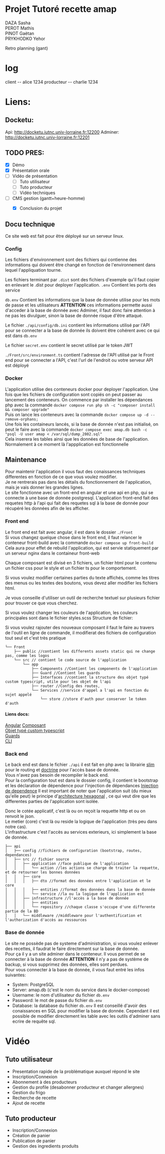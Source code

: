 # Projet Tutoré recette amap
DAZA Sasha  
PEROT Mathis  
PINOT Gaëtan  
PRYKHODKO Yehor  

Retro planning (gant)

# log 

client     -- alice   1234
producteur -- charlie 1234

# Liens:
## Docketu:
Api: <http://docketu.iutnc.univ-lorraine.fr:12200>
Adminer: <http://docketu.iutnc.univ-lorraine.fr:12201>

## TODO PRES:
- [x] Démo
- [x] Présentation orale
- [ ] Vidéo de présentation
    - [ ] Tuto utilisateur
    - [ ] Tuto producteur
    - [ ] Vidéo techniques
- [ ] CMS gestion (gantt+heure-homme)
    - [x] Conclusion du projet



## Docu technique
Ce site web est fait pour être déployé sur un serveur
linux.
### Config
Les fichiers d'environnement sont des fichiers
qui contienne des informations qui doivent être 
changé en fonction de l'environnement dans lequel
l'appliquation tourne.  

Les fichiers terminant par `.dist` sont des fichiers 
d'exemple qu'il faut copier en enlevant le .dist
pour deployer l'application.
`.env` Contient les ports des service  

`db.env` Contient les informations que la base de donnée
utilise pour les mots de passe et les utilisateurs
**ATTENTION** ces informations permette aussi d'acceder
à la base de donnée avec Adminer, il faut donc faire attention
à ne pas les divulguer, sinon la base de donnée risque d'être
attaqué.  

Le fichier `./api/config/db.ini` contient les informations
utilisé par l'API pour se connecter a la base de donnée 
ils doivent être cohérent avec ce qui est dans `db.env`  

Le fichier `secret.env` contient le secret utilisé
par le token JWT  

`./Front/src/environment.ts` contient l'adresse de l'API
utilisé par le Front end pour se connecter a l'API,
c'est l'url de l'endroit ou votre serveur API est déployé

### Docker
L'application utilise des conteneurs docker pour
deployer l'application.
Une fois que les fichiers de configuration sont copiés
on peut passer au lancement des conteneurs.
On commence par installer les dépendances php avec 
la commande 
`docker compose run php sh -c "composer install && composer upgrade"`  
Puis on lance les conteneurs avec la commande 
`docker compose up -d --remove-orphans;`  
Une fois les containeurs lancés, si la base de donnée 
n'est pas initialisé, on peut le faire avec la commande
`docker compose exec amap.db bash -c "psql -U user amap < /var/sql/dump_2802.sql"`  
Cela inserera les tables ainsi que les données de base de
l'application.  
Normalement à ce moment là l'appplication est fonctionnelle

## Maintenance
Pour maintenir l'application il vous faut des conaissances 
techniques differentes en fonction de ce que vous voulez 
modifier.  
Je ne rentrerais pas dans les détails du fonctionnement
de l'application, mais je vais donner les grandes lignes.  
Le site fonctionne avec un front-end en angular et une api
en php, qui se connecte à une base de donnée postgresql.
L'application front-end fait des requetes http à l'api 
qui fait des requetes sql à la base de donnée
pour récupéré les données afin de les afficher.

### Front end
Le front end est fait avec angular, il est dans le dossier
`./Front`  
Si vous changez quelque chose dans le front end, il faut
relancer le conteneur front-build avec la commande
`docker compose up front-build`  
Cela aura pour effet de rebuild l'application, qui est
servie statiquement par un serveur nginx dans le 
containeur front-web  

Chaque composant
est divisé en 3 fichiers, un fichier html pour le contenu
un fichier css pour le style et un fichier ts pour le 
comportement.  

Si vous voulez modifier certaines parties du texte affichés,
comme les titres des menus ou les textes des boutons, vous
devez aller modifier les fichiers html.

Je vous conseille d'utiliser un outil de recherche
textuel sur plusieurs fichier pour trouver ce que vous
cherchez.  

Si vous voulez changer les couleurs de l'application,
les couleurs principales sont dans le fichier styles.scss
Structure de fichier:

Si vous voulez rajouter des nouveaux composant il faut le faire
au travers de l'outil en ligne de commande, il modifierat des 
fichiers de configuration tout seul et c'est très pratique 
```
└── Front
    ├── public //contient les differents assets static qui ne change pas, comme les logos
    └── src // contient le code source de l'application
        └── app
            ├── Components //Contient les components de l'application
            ├── Guard //Contient les guards 
            ├── Interfaces //contient la structure des objet typé custom typescript, utile pour les objet de l'api
            ├── router //Config des routes,
            └── Services //service d'appel a l'api en fonction du sujet appelé
                └── store //store d'auth pour conserver le token d'auth
```

#### Liens docs:  
[Angular](https://angular.dev)
[Composant](https://angular.dev/essentials/components)  
[Objet typé custom typescript](https://www.typescriptlang.org/docs/handbook/2/objects.htm)  
[Guards](https://angular.dev/guide/routing/common-router-tasks#preventing-unauthorized-access)  
[CLI](https://angular.dev/tools/cli)

### Back end
Le back end est dans le fichier `./api`
il est fait en php avec la librairie [slim](https://www.slimframework.com/) pour le routing
et [doctrine](https://www.doctrine-project.org/)
pour l'accès base de donnée.  
Vous n'avez pas besoin de recompiler le back end.  
Pour la configuration tout est dans le dossier config, il contient
le bootstrap et les déclaration de dépendence pour l'injection de 
dépendances [Injection de dependence](https://php-di.org/doc/) 
Il est important de noter que l'application suit (du mieux qu'elle peut)
le principe d'[architecture hexagonal](https://fr.wikipedia.org/wiki/Architecture_hexagonale)
, ce qui veut dire que les differentes parties de l'application sont isolée.  

Donc le cotée applicatif, c'est là ou on reçoit la requette http et ou on renvoit le json.  
Le metier (core) c'est là ou reside la logique de l'application (très peu dans notre cas).  
L'infrastructure c'est l'accès au services exterieurs, ici simplement la base de donnée.  

```
├── api
│   ├── config //fichiers de configuration (bootstrap, routes, dependances)
│   ├── src // fichier source
│   │   ├── application //face publique de l'application
│   │   │   └── action //les actions se charge de traiter la requette, et de retourner les bonnes données
│   │   ├── core
│   │   │   ├── dto //format des données entre l'application et le core
│   │   │   ├── entities //format des données dans la base de donnée
│   │   │   └── service //la ou la logique de l'application est
│   │   ├── infrastructure //l'accès a la base de donnée
│   │   │   ├── entities
│   │   │   └── repository //chaque classe s'occupe d'une differente partie de la BD
│   │   └── middleware //middleware pour l'authentification et l'authorization d'accès au ressources
```

### Base de donnée
Le site ne possède pas de systeme d'administration, 
si vous voulez enlever des recettes, il faudrat le faire 
directement sur la base de donnée.  
Pour ça il y a un site adminer dans le conteneur.
Il vous permet de se connecter à la base de donnée 
**ATTENTION** il n'y a pas de système de backup, si vous
supprimez des données, elles sont perdues.  
Pour vous connecter à la base de donnée, il vous faut
entré les infos suivantes:
- System: PostgreSQL
- Server: amap.db (c'est le nom du service dans le docker-compose)
- Username: le nom d'utilisateur du fichier `db.env`
- Password: le mot de passe du fichier `db.env`
- Database: la database du fichier `db.env`
Il est conseillé d'avoir des conaissances en SQL pour 
modifier la base de donnée. Cependant il est possible
de modifier directement les table avec les outils d'adminer 
sans ecrire de requête sql.  

# Vidéo
## Tuto utilisateur
- Presentation rapide de la problématique auxquel répond
le site
- Inscription/Connexion
- Abonnement à des producteurs
- Gestion du profile (desabonner producteur et changer allergnes)
- Gestion du frigo
- Recherche de recette
- Ajout de recette
## Tuto producteur
- Inscription/Connexion
- Création de panier
- Publication de panier
- Gestion des ingredients produits
